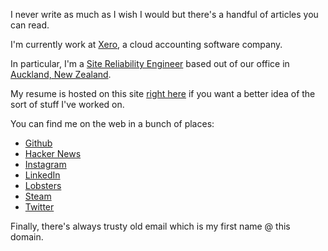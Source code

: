 I never write as much as I wish I would but there's a handful of articles you can read.

I'm currently work at [Xero](https://xero.com/nz/), a cloud accounting software company.

In particular, I'm a [Site Reliability Engineer](https://en.wikipedia.org/wiki/Site_Reliability_Engineering) based out of our office in [Auckland, New Zealand](https://en.wikipedia.org/wiki/Auckland).

My resume is hosted on this site [right here](/resume.pdf) if you want a better idea of the sort of stuff I've worked on.

You can find me on the web in a bunch of places:

* [Github](https://github.com/marcus-crane)
* [Hacker News](https://news.ycombinator.com/user?id=spondyl)
* [Instagram](https://instagram.com/sentryism)
* [LinkedIn](https://linkedin.com/in/marcus-crane)
* [Lobsters](https://lobste.rs/u/sentry)
* [Steam](https://steamcommunity.com/id/sandtree/)
* [Twitter](https://twitter.com/sentreh)

Finally, there's always trusty old email which is my first name @ this domain.
